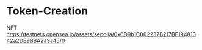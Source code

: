 # Token-Creation
NFT
https://testnets.opensea.io/assets/sepolia/0x6D9b1C002237B217BF19481342a2DE9BBA2a3a45/0
